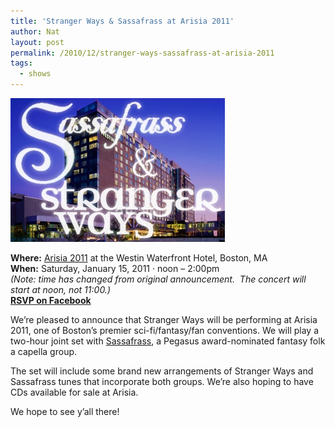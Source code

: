```yaml
---
title: 'Stranger Ways & Sassafrass at Arisia 2011'
author: Nat
layout: post
permalink: /2010/12/stranger-ways-sassafrass-at-arisia-2011
tags:
  - shows
---
```

![Sassafrass & Stranger Ways Arisia Logo](./Sassafrass-and-Stranger-Ways-Arisia.jpg)

**Where:** [Arisia 2011][2] at the Westin Waterfront Hotel, Boston, MA<br />
**When:** Saturday, January 15, 2011 · noon – 2:00pm<br />
*(Note: time has changed from original announcement.  The concert will start at noon, not 11:00.)*<br />
[**RSVP on Facebook**][3]

We’re pleased to announce that Stranger Ways will be performing at Arisia 2011, one of Boston’s premier sci-fi/fantasy/fan conventions. We will play a two-hour joint set with [Sassafrass][4], a Pegasus award-nominated fantasy folk a capella group.

The set will include some brand new arrangements of Stranger Ways and Sassafrass tunes that incorporate both groups. We’re also hoping to have CDs available for sale at Arisia.

We hope to see y’all there!

 [1]: /images/Sassafrass-and-Stranger-Ways-Arisia.jpg
 [2]: http://2011.arisia.org/
 [3]: http://www.facebook.com/event.php?eid=143751252339025
 [4]: http://adapalmer.com/sassafrass
